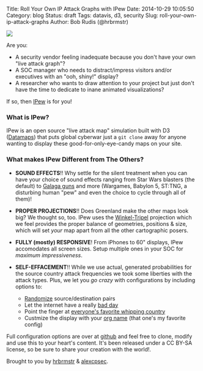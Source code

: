 Title: Roll Your Own IP Attack Graphs with IPew
Date: 2014-10-29 10:05:50
Category: blog
Status: draft
Tags: datavis, d3, security
Slug: roll-your-own-ip-attack-graphs
Author: Bob Rudis (@hrbrmstr)

<img src="https://raw.githubusercontent.com/hrbrmstr/pewpew/master/pewpew.png" style="max-width:100%"/> 

Are you:

- A security vendor feeling inadequate because you don't have your own "live attack graph"?
- A SOC manager who needs to distract/impress visitors and/or executives with an "ooh, shiny!" display?
- A researcher who wants to draw attention to your project but just don't have the time to dedicate to inane animated visualizations? 

If so, then [IPew](http://ocularwarfare.com/ipew) is for you!

### What is IPew?

IPew is an open source "live attack map" simulation built with D3 ([Datamaps](http://datamaps.github.io/)) that puts global cyberwar just a `git clone` away for anyone wanting to display these good-for-only-eye-candy maps on your site.

### What makes IPew Different from The Others?

- **SOUND EFFECTS**!! Why settle for the silent treatment when you can have your choice of sound effects ranging from Star Wars blasters (the default) to [Galaga guns](http://ocularwarfare.com/ipew?galaga=1) and more (Wargames, Babylon 5, ST:TNG, a disturbing human "pew" and even the choice to cycle through all of them)!

- **PROPER PROJECTIONS**!! Does Greenland make the other maps look big? We thought so, too. IPew uses the [Winkel-Tripel](http://xkcd.com/977/) projection which we feel provides the proper balance of geometries, positions & size, which will set _your_ map apart from all the other cartographic posers.
  
- **FULLY (mostly) RESPONSIVE**! From iPhones to 60" displays, IPew accomodates all screen sizes. Setup multiple ones in your SOC for *maximum impressiveness*.

- **SELF-EFFACEMENT**!! While we use actual, generated probabilities for the source country attack frequencies we took some liberties with the attack types. Plus, we let you *go crazy* with configurations by including options to:

  * [Randomize](http://ocularwarfare.com/ipew?random_mode=1) source/destination pairs
  * Let the internet have a really [bad day](http://ocularwarfare.com/ipew?bad_day=1&nofx=1)
  * Point the finger at [everyone's favorite whipping country](http://ocularwarfare.com/ipew?china_mode=1&wargames=1)
  * Custmize the display with your [org name](http://ocularwarfare.com/ipew?china_mode=1&allfx=1&org_name=Mandiant) (that one's my favorite config)

Full configuration options are over at [github](https://github.com/hrbrmstr/pewpew) and feel free to clone, modify and use this to your heart's content. It's been released under a CC BY-SA license, so be sure to share your creation with the world!.

Brought to you by [hrbrmstr](http://twitter.com/hrbrmstr) & [alexcpsec](http://twitter.com/alexcpsec).